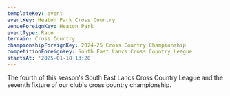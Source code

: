 ```yaml
---
templateKey: event
eventKey: Heaton Park Cross Country
venueForeignKey: Heaton Park
eventType: Race
terrain: Cross Country
championshipForeignKey: 2024-25 Cross Country Championship
competitionForeignKey: South East Lancs Cross Country League
startsAt: '2025-01-18 13:20'
---
```

The fourth of this season's South East Lancs Cross Country League and the seventh fixture of our club's cross country championship.